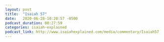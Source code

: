 ```yaml
---
layout: post
title:  "Isaiah 57"
date:   2020-06-28-10:20:57 -0500
podcast_duration: 00:27:59
categories: isaiah-explained
podcast_link: http://www.isaiahexplained.com/media/commentary/Isaiah57.mp3
---
```

